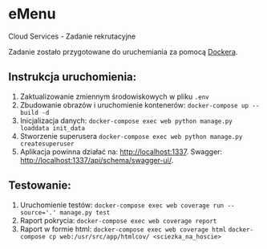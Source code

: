 
# eMenu
Cloud Services - Zadanie rekrutacyjne

Zadanie zostało przygotowane do uruchemiania za pomocą [Dockera](www.docker.com).

## Instrukcja uruchomienia:
1.  Zaktualizowanie zmiennym środowiskowych w pliku `.env`
2.  Zbudowanie obrazów i uruchomienie kontenerów:
		```docker-compose up --build -d```
3.  Inicjalizacja danych:
		```docker-compose exec web python manage.py loaddata init_data```
4. Stworzenie superusera
		```docker-compose exec web python manage.py createsuperuser```
5. Aplikacja powinna działać na: [http://localhost:1337](http://localhost:1337).
	Swagger: [http://localhost:1337/api/schema/swagger-ui/](http://localhost:1337/api/schema/swagger-ui/).

## Testowanie:
1. Uruchomienie testów:
		```docker-compose exec web coverage run --source='.' manage.py test```
2. Raport pokrycia:
		```docker-compose exec web coverage report```
3. Raport w formie html:
		```docker-compose exec web coverage html```
		```docker-compose cp web:/usr/src/app/htmlcov/ <sciezka_na_hoscie>```
	
	
